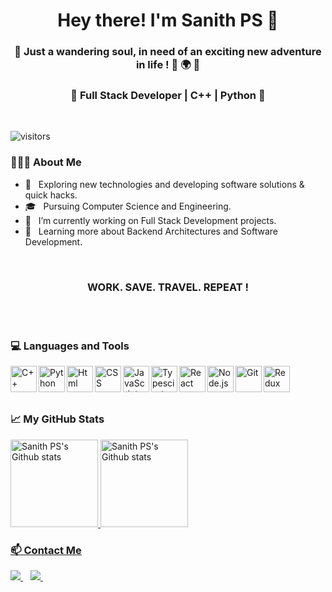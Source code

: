 <h1 align="center">Hey there! I'm Sanith PS 👋 </h1>
<h3 align="center">👣 Just a wandering soul, in need of an exciting new adventure in life ! 🧭 🌍 🚩</h3>

<h3 align="center">🚀 Full Stack Developer | C++ | Python  🚀</h3>

<br>

![visitors](https://visitor-badge.glitch.me/badge?page_id=sanithps98.visitor-badge)

<h3> 👨🏻‍💻 About Me </h3>

  - 🤔 &nbsp; Exploring new technologies and developing software solutions & quick hacks.
  - 🎓 &nbsp; Pursuing Computer Science and Engineering.
  - 💼 &nbsp; I’m currently working on Full Stack Development projects.
  - 🌱 &nbsp; Learning more about Backend Architectures and Software Development. 

<br>
<h3 align="center">WORK. SAVE. TRAVEL. REPEAT !</h3>

<br>
<br>
  
<div>
  <h3> 💻 Languages and Tools </h3>
  <p>
    <a href="https://isocpp.org/" target="_blank"> <img align="left" alt="C++" height ="42px"  src="https://raw.githubusercontent.com/rahul-jha98/README_icons/main/language_and_tools/square/c%2B%2B/c%2B%2B.svg"/> </a>
    <a href="https://www.python.org" target="_blank"><img align="left" alt="Python" height ="42px" src="https://raw.githubusercontent.com/rahul-jha98/github_readme_icons/main/language_and_tools/square/python/python.svg"></a>
    <a href="https://www.figma.com/" target="_blank"> <img align="left" alt="Html" height ="42px" src="https://github.com/rahul-jha98/README_icons/blob/main/language_and_tools/square/html/html.svg"/> </a>    
    <a href="https://www.w3.org/Style/CSS/Overview.en.html" target="_blank"> <img align="left" alt="CSS" height ="42px" src="https://github.com/rahul-jha98/README_icons/blob/main/language_and_tools/square/css/css.svg"/> </a>    
    <a href="https://developer.mozilla.org/en-US/docs/Web/JavaScript" target="_blank"> <img align="left" alt="JavaScript" height ="42px"  src="https://raw.githubusercontent.com/rahul-jha98/github_readme_icons/main/language_and_tools/square/javascript/javascript.svg"> </a>
    <a href="https://www.typescriptlang.org/" target="_blank"><img align="left" alt="Typescirpt" height ="42px" src="https://raw.githubusercontent.com/rahul-jha98/github_readme_icons/main/language_and_tools/square/typescript/typescript.svg"></a>
    <a href="https://reactjs.org/" target="_blank"> <img align="left" alt="React" height ="42px" src="https://raw.githubusercontent.com/rahul-jha98/github_readme_icons/main/language_and_tools/square/react/react.svg"> </a>
    <a href="https://nodejs.org" target="_blank"><img align="left" alt="Node.js" height ="42px" src="https://raw.githubusercontent.com/rahul-jha98/github_readme_icons/main/language_and_tools/square/node/node.svg"> </a>
    <a href="https://git-scm.com/" target="_blank"> <img align="left" alt="Git" height ="42px" src="https://raw.githubusercontent.com/rahul-jha98/github_readme_icons/main/language_and_tools/square/git-scm/git-scm.svg" align="left" alt="git" height='42px'/> </a>
    <a href="https://www.figma.com/" target="_blank"> <img align="left" alt="Redux" height ="42px" src="https://github.com/rahul-jha98/README_icons/blob/main/language_and_tools/square/redux/redux.svg" /> </a>
  <p>
</div> 

<div> 
</div>
  
<br>
<br>
<br>
    
<div> 
  <h3> 📈 My GitHub Stats </h3>
  <p>
    <a href="#"> <img height="140px" src="https://github-readme-stats.vercel.app/api/top-langs/?username=sanithps98&hide=TeX&layout=compact&theme=radical" alt="Sanith PS's Github stats" />
    <a href="#"> <img height="140px" src="https://github-readme-stats.vercel.app/api?username=sanithps98&count_private=true&include_all_commits=true&show_icons=true&theme=radical" alt="Sanith PS's Github stats" />
  </p>
</div>

<div>
  <h3> 📫 Contact Me </h3>
  <p>
    <a href="https://www.linkedin.com/in/sanithps98/">
      <img src="https://img.shields.io/badge/LinkedIn-blue.svg?style=for-the-badge&logo=linkedin" />
    </a>&nbsp;&nbsp;
    <a href="https://www.instagram.com/sa___niii/">
      <img src="https://img.shields.io/badge/Instagram-E4405F?style=for-the-badge&logo=instagram&logoColor=white" />        
    </a>&nbsp;&nbsp;
  </p>
 </div>

